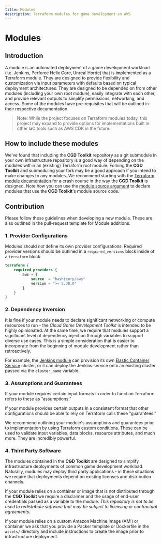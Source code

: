 ```yaml
---
title: Modules
description: Terraform modules for game development on AWS
---
```


# Modules

## Introduction

A module is an automated deployment of a game development workload (i.e. Jenkins, Perforce Helix Core, Unreal Horde) that is implemented as a Terraform module. They are designed to provide flexibility and customization via input parameters with defaults based on typical deployment architectures. They are designed to be depended on from other modules (including your own root module), easily integrate with each other, and provide relevant outputs to simplify permissions, networking, and access. Some of the modules have pre-requisites that will be outlined in their respective documentation.

> Note: While the project focuses on Terraform modules today, this project may expand to provide options for implementations built in other IaC tools such as AWS CDK in the future.

## How to include these modules

We've found that including the **CGD Toolkit** repository as a git submodule in your own infrastructure repository is a good way of depending on the modules within an (existing) Terraform root module. Forking the **CGD Toolkit** and submoduling your fork may be a good approach if you intend to make changes to any modules. We recommend starting with the [Terraform module documentation](https://developer.hashicorp.com/terraform/language/modules) for a crash course in the way the **CGD Toolkit** is designed. Note how you can use the [module source argument](https://developer.hashicorp.com/terraform/language/modules/sources) to declare modules that use the **CGD Toolkit**'s module source code.

## Contribution

Please follow these guidelines when developing a new module. These are also outlined in the pull-request template for Module additions.

### 1. Provider Configurations

Modules should *not* define its own provider configurations. Required provider versions should be outlined in a `required_versions` block inside of a `terraform` block:

```terraform
terraform {
    required_providers {
        aws = {
            source  = "hashicorp/aws"
            version = ">= 5.30.0"
        }
    }
}
```

### 2. Dependency Inversion

It is fine if your module needs to declare significant networking or compute resources to run - the *Cloud Game Development Toolkit* is intended to be highly opinionated. At the same time, we require that modules support a significant level of dependency injection through variables to support diverse use cases. This is a simple consideration that is easier to incorporate from the beginning of module development rather than retroactively.

For example, the [Jenkins module](./jenkins/jenkins.md) can provision its own [Elastic Container Service](https://aws.amazon.com/ecs/) cluster, or it can deploy the Jenkins service onto an existing cluster passed via the `cluster_name` variable.

### 3. Assumptions and Guarantees

If your module requires certain input formats in order to function Terraform refers to these as "assumptions."

If your module provides certain outputs in a consistent format that other configurations should be able to rely on Terraform calls these "guarantees."

We recommend outlining your module's assumptions and guarantees prior to implementation by using Terraform [custom conditions](https://developer.hashicorp.com/terraform/language/expressions/custom-conditions). These can be used to validate input variables, data blocks, resource attributes, and much more. They are incredibly powerful.

### 4. Third Party Software

The modules contained in the **CGD Toolkit** are designed to simplify infrastructure deployments of common game development workload. Naturally, modules may deploy third party applications - in these situations we require that deployments depend on existing licenses and distribution channels.

If your module relies on a container or image that is not distributed through the **CGD Toolkit** we require a disclaimer and the usage of end-user credentials passed as a variable to the module. *This repository is not to be used to redistribute software that may be subject to licensing or contractual agreements*.

If your module relies on a custom Amazon Machine Image (AMI) or container we ask that you provide a Packer template or Dockerfile in the `assets/` directory and include instructions to create the image prior to infrastructure deployment.
